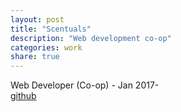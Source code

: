 ```yaml
---
layout: post
title: "Scentuals"
description: "Web development co-op"
categories: work
share: true
---
```

Web Developer (Co-op) - Jan 2017-  
[github](https://github.com/scentuals-natural-organic-skincare/scentuals)

